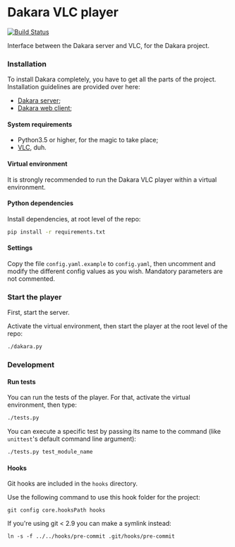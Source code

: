 # Dakara VLC player

[![Build Status](https://travis-ci.org/DakaraProject/dakara-player-vlc.svg?branch=develop)](https://travis-ci.org/DakaraProject/dakara-player-vlc)

Interface between the Dakara server and VLC, for the Dakara project.

### Installation

To install Dakara completely, you have to get all the parts of the project.
Installation guidelines are provided over here:

* [Dakara server](https://github.com/Nadeflore/dakara-server/);
* [Dakara web client](https://github.com/Nadeflore/dakara-client-web/);

#### System requirements

* Python3.5 or higher, for the magic to take place;
* [VLC](https://www.videolan.org/vlc/), duh.

#### Virtual environment

It is strongly recommended to run the Dakara VLC player within a virtual environment.

#### Python dependencies

Install dependencies, at root level of the repo:

```sh
pip install -r requirements.txt
```

#### Settings

Copy the file `config.yaml.example` to `config.yaml`, then uncomment and modify the different config values as you wish.
Mandatory parameters are not commented. 

### Start the player

First, start the server.

Activate the virtual environment, then start the player at the root level of the repo:

```sh
./dakara.py
```

### Development

#### Run tests

You can run the tests of the player. For that, activate the virtual environment, then type:

```sh
./tests.py
```

You can execute a specific test by passing its name to the command (like `unittest`'s default command line argument):

```sh
./tests.py test_module_name
```

#### Hooks

Git hooks are included in the `hooks` directory.

Use the following command to use this hook folder for the project:

```
git config core.hooksPath hooks
```

If you're using git < 2.9 you can make a symlink instead:

```
ln -s -f ../../hooks/pre-commit .git/hooks/pre-commit
```

